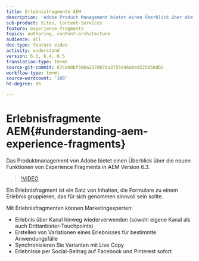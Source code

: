 ```yaml
---
title: Erlebnisfragmente AEM
description: 'Adobe Product Management bietet einen Überblick über die neuen Funktionen in Experience Fragments in Version AEM 6.3.  '
sub-product: Sites, Content-Services
feature: experience-fragments
topics: authoring, content-architecture
audience: all
doc-type: feature video
activity: understand
version: 6.3, 6.4, 6.5
translation-type: tm+mt
source-git-commit: 67ca08bf386a217807da3755d46abed225050d02
workflow-type: tm+mt
source-wordcount: '108'
ht-degree: 0%

---
```



# Erlebnisfragmente AEM{#understanding-aem-experience-fragments}

Das Produktmanagement von Adobe bietet einen Überblick über die neuen Funktionen von Experience Fragments in AEM Version 6.3.

>[!VIDEO](https://video.tv.adobe.com/v/18927/?quality=9&learn=on)

Ein Erlebnisfragment ist ein Satz von Inhalten, die Formulare zu einem Erlebnis gruppieren, das für sich genommen sinnvoll sein sollte.

Mit Erlebnisfragmenten können Marketingexperten:

* Erlebnis über Kanal hinweg wiederverwenden (sowohl eigene Kanal als auch Drittanbieter-Touchpoints)
* Erstellen von Variationen eines Erlebnisses für bestimmte Anwendungsfälle
* Synchronisieren Sie Varianten mit Live Copy
* Erlebnisse per Social-Beitrag auf Facebook und Pinterest sofort
